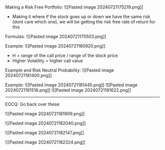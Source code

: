 

Making a Risk Free Portfolio:
![[Pasted image 20240721175219.png]]
- Making it where if the stock goes up or down we have the same risk (dont care which one), we will be getting the risk free rate of return for this



Formulas:
![[Pasted image 20240721175503.png]]



Example:
![[Pasted image 20240721180920.png]]
- H = range of the call price / range of the stock price
- Higher Volatility = higher call value



Example and Risk Neutral Probability:
![[Pasted image 20240721181400.png]]



Example:
![[Pasted image 20240721181445.png]]
![[Pasted image 20240721181516.png]]
![[Pasted image 20240721181622.png]]



____
EOCQ: Go back over these



![[Pasted image 20240721181909.png]]



![[Pasted image 20240721182040.png]]



![[Pasted image 20240721182147.png]]


<!--⚠️Imgur upload failed, check dev console-->
![[Pasted image 20240721182324.png]]
